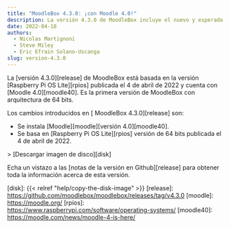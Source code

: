 ```yaml
---
title: "MoodleBox 4.3.0: ¡con Moodle 4.0!"
description: La versión 4.3.0 de MoodleBox incluye el nuevo y esperado Moodle 4.0, con una gran revisión de la interfaz de usuario.
date: 2022-04-18
authors:
  - Nicolas Martignoni
  - Steve Miley
  - Eric Efrain Solano-Uscanga
slug: version-4.3.0
---
```


La [versión 4.3.0][release] de MoodleBox está basada en la versión [Raspberry Pi OS Lite][rpios] publicada el 4 de abril de 2022 y cuenta con [Moodle 4.0][moodle40]. Es la primera versión de MoodleBox con arquitectura de 64 bits.

Los cambios introducidos en [ MoodleBox 4.3.0][release] son:

- Se instala [Moodle][moodle][versión 4.0][moodle40].
- Se basa en [Raspberry Pi OS Lite][rpios] versión de 64 bits publicada el 4 de abril de 2022.

&gt; [Descargar imagen de disco][disk]

Echa un vistazo a las [notas de la versión en Github][release] para obtener toda la información acerca de esta versión.

[disk]: {{< relref "help/copy-the-disk-image" >}}
[release]: https://github.com/moodlebox/moodlebox/releases/tag/v4.3.0
[moodle]: https://moodle.org/
[rpios]: https://www.raspberrypi.com/software/operating-systems/
[moodle40]: https://moodle.com/news/moodle-4-is-here/
